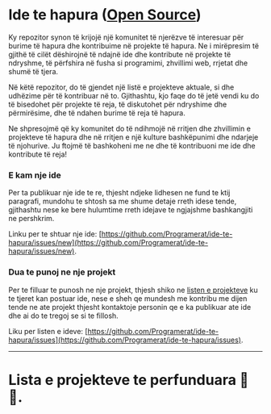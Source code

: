 # Ide te hapura ([Open Source](https://en.wikipedia.org/wiki/Open_source))

Ky repozitor synon të krijojë një komunitet të njerëzve të interesuar për burime të hapura dhe kontribuime në projekte të hapura. Ne i mirëpresim të gjithë të cilët dëshirojnë të ndajnë ide dhe kontribute në projekte të ndryshme, të përfshira në fusha si programimi, zhvillimi web, rrjetat dhe shumë të tjera.

Në këtë repozitor, do të gjendet një listë e projekteve aktuale, si dhe udhëzime për të kontribuar në to. Gjithashtu, kjo faqe do të jetë vendi ku do të bisedohet për projekte të reja, të diskutohet për ndryshime dhe përmirësime, dhe të ndahen burime të reja të hapura.

Ne shpresojmë që ky komunitet do të ndihmojë në rritjen dhe zhvillimin e projekteve të hapura dhe në rritjen e një kulture bashkëpunimi dhe ndarjeje të njohurive. Ju ftojmë të bashkoheni me ne dhe të kontribuoni me ide dhe kontribute të reja!

### E kam nje ide

Per ta publikuar nje ide te re, thjesht ndjeke lidhesen ne fund te ktij paragrafi, mundohu te shtosh sa me shume detaje rreth idese tende, gjithashtu nese ke bere hulumtime rreth idejave te ngjajshme bashkangjiti ne pershkrim.

Linku per te shtuar nje ide: [https://github.com/Programerat/ide-te-hapura/issues/new](https://github.com/Programerat/ide-te-hapura/issues/new).

### Dua te punoj ne nje projekt

Per te filluar te punosh ne nje projekt, thjesh shiko ne [listen e projekteve](https://github.com/Programerat/ide-te-hapura/issues) ku te tjeret kan postuar ide, nese e sheh qe mundesh me kontribu me dijen tende ne ate projekt thjesht kontaktoje personin qe e ka publikuar ate ide dhe ai do te tregoj se si te fillosh.


Liku per listen e ideve: [https://github.com/Programerat/ide-te-hapura/issues](https://github.com/Programerat/ide-te-hapura/issues).

-----

# Lista e projekteve te perfunduara 🚀🎉.
